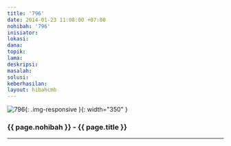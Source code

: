 ```yaml
---
title: '796'
date: 2014-01-23 11:08:00 +07:00
nohibah: '796'
inisiator:
lokasi:
dana:
topik:
lama:
deskripsi:
masalah:
solusi:
keberhasilan:
layout: hibahcmb
---
```


![796](/static/img/hibahcmb/796.png){: .img-responsive }{: width="350" }

### {{ page.nohibah }} - {{ page.title }}

---
